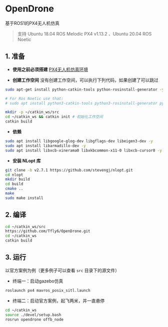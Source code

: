# OpenDrone
基于ROS1的PX4无人机仿真
> 支持 Ubuntu 18.04 ROS Melodic PX4 v1.13.2 、Ubuntu 20.04 ROS Noetic
## 1. 准备
- **使用之前必须搭建** [PX4无人机仿真环境](https://blog.csdn.net/weixin_55944949/article/details/130895608?spm=1001.2014.3001.5501)

- **创建工作空间**
没有创建工作空间，可以执行下列代码，如果创建了可以跳过
```bash
sudo apt-get install python-catkin-tools python-rosinstall-generator -y

# For Ros Noetic use that:
# sudo apt install python3-catkin-tools python3-rosinstall-generator python3-osrf-pycommon -y
```

```bash
mkdir -p ~/catkin_ws/src
cd ~/catkin_ws && catkin init # 初始化工作空间
catkin build
```

- **依赖** 

```bash
sudo apt install libgoogle-glog-dev libgflags-dev libeigen3-dev -y
sudo apt install libarmadillo-dev -y
sudo apt install libxcb-xinerama0 libxkbcommon-x11-0 libxcb-cursor0 -y
```

- **安装 NLopt 库** 

```bash
git clone -b v2.7.1 https://github.com/stevengj/nlopt.git
cd nlopt
mkdir build
cd build
cmake ..
make
sudo make install
```

## 2. 编译

```bash
cd ~/catkin_ws/src
https://github.com/Tfly6/OpenDrone.git
cd ~/catkin_ws
catkin build
```
## 3. 运行
以官方案例为例（更多例子可以查看 `src` 目录下的源文件）
- 终端一：启动gazebo仿真
```bash
roslaunch px4 mavros_posix_sitl.launch
```
- 终端二：启动官方案例，起飞两米，并一直悬停
```bash
cd ~/catkin_ws
source ./devel/setup.bash
rosrun opendrone offb_node
```